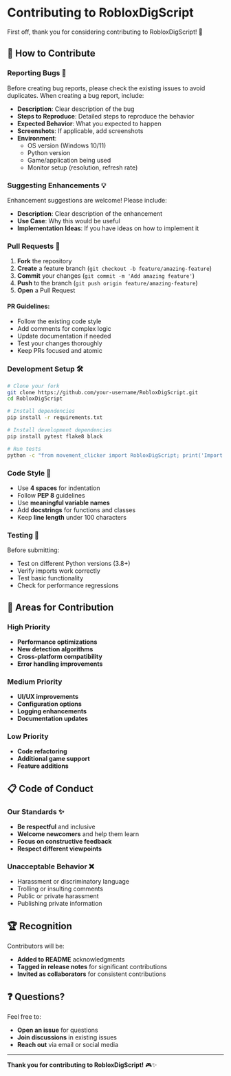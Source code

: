 # Contributing to RobloxDigScript

First off, thank you for considering contributing to RobloxDigScript! 🎉

## 🤝 How to Contribute

### Reporting Bugs 🐛

Before creating bug reports, please check the existing issues to avoid duplicates. When creating a bug report, include:

- **Description**: Clear description of the bug
- **Steps to Reproduce**: Detailed steps to reproduce the behavior
- **Expected Behavior**: What you expected to happen
- **Screenshots**: If applicable, add screenshots
- **Environment**: 
  - OS version (Windows 10/11)
  - Python version
  - Game/application being used
  - Monitor setup (resolution, refresh rate)

### Suggesting Enhancements 💡

Enhancement suggestions are welcome! Please include:

- **Description**: Clear description of the enhancement
- **Use Case**: Why this would be useful
- **Implementation Ideas**: If you have ideas on how to implement it

### Pull Requests 🔄

1. **Fork** the repository
2. **Create** a feature branch (`git checkout -b feature/amazing-feature`)
3. **Commit** your changes (`git commit -m 'Add amazing feature'`)
4. **Push** to the branch (`git push origin feature/amazing-feature`)
5. **Open** a Pull Request

#### PR Guidelines:
- Follow the existing code style
- Add comments for complex logic
- Update documentation if needed
- Test your changes thoroughly
- Keep PRs focused and atomic

### Development Setup 🛠️

```bash
# Clone your fork
git clone https://github.com/your-username/RobloxDigScript.git
cd RobloxDigScript

# Install dependencies
pip install -r requirements.txt

# Install development dependencies
pip install pytest flake8 black

# Run tests
python -c "from movement_clicker import RobloxDigScript; print('Import successful')"
```

### Code Style 📝

- Use **4 spaces** for indentation
- Follow **PEP 8** guidelines
- Use **meaningful variable names**
- Add **docstrings** for functions and classes
- Keep **line length** under 100 characters

### Testing 🧪

Before submitting:
- Test on different Python versions (3.8+)
- Verify imports work correctly
- Test basic functionality
- Check for performance regressions

## 🎯 Areas for Contribution

### High Priority
- **Performance optimizations**
- **New detection algorithms**
- **Cross-platform compatibility**
- **Error handling improvements**

### Medium Priority
- **UI/UX improvements**
- **Configuration options**
- **Logging enhancements**
- **Documentation updates**

### Low Priority
- **Code refactoring**
- **Additional game support**
- **Feature additions**

## 📋 Code of Conduct

### Our Standards ✨

- **Be respectful** and inclusive
- **Welcome newcomers** and help them learn
- **Focus on constructive feedback**
- **Respect different viewpoints**

### Unacceptable Behavior ❌

- Harassment or discriminatory language
- Trolling or insulting comments
- Public or private harassment
- Publishing private information

## 🏆 Recognition

Contributors will be:
- **Added to README** acknowledgments
- **Tagged in release notes** for significant contributions
- **Invited as collaborators** for consistent contributions

## ❓ Questions?

Feel free to:
- **Open an issue** for questions
- **Join discussions** in existing issues
- **Reach out** via email or social media

---

**Thank you for contributing to RobloxDigScript!** 🎮✨ 